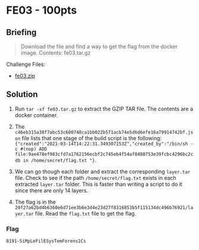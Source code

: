 # FE03 - 100pts

## Briefing

> Download the file and find a way to get the flag from the docker image. Contents: fe03.tar.gz

Challenge Files:

* [fe03.zip](./fe03.zip)

## Solution

1. Run `tar -xf fe03.tar.gz` to extract the GZIP TAR file. The contents are a docker container.

2. The `c46eb315a38f7abc53c600748ca1bb022b571acb74e5d6d6efe16a79914742bf.json` file lists that one stage of the build script is the following: `{"created":"2021-03-14T14:22:31.349307153Z","created_by":"/bin/sh -c #(nop) ADD file:9ae478ef983cfd7a1762156ecbf2c745eb4f54af8480753e39fcbc4296bc2cdb in /home/secret/flag.txt "}`.

3. We can go though each folder and extract the corresponding `layer.tar` file. Check to see if the path `/home/secret/flag.txt` exists in each extracted `layer.tar` folder. This is faster than writing a script to do it since there are only 14 layers.

4. The flag is in the `20f27a62bd4b6360e6d71ee3b6e3d4e23d27f8316853b5f115134dc496b76921/layer.tar` file. Read the `flag.txt` file to get the flag.

### Flag

`8191-SiMpLeFilESysTemForens1Cs`
